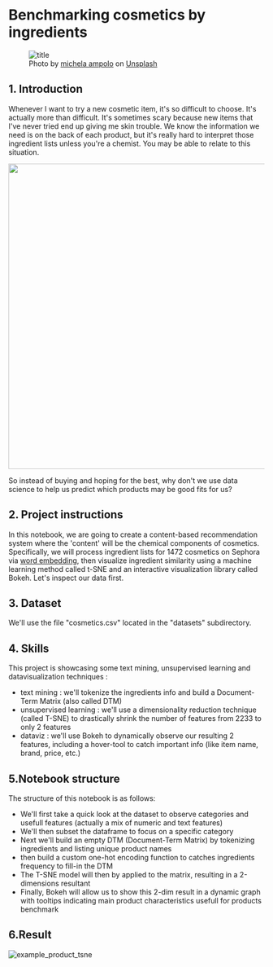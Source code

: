 # Benchmarking cosmetics by ingredients
<figure>
  <img src="https://github.com/xaviermmi/academic-projects/assets/122324304/ebf73918-2a96-4f61-8a26-2f210c9f0fe0" alt="title">
  <figcaption>Photo by <a href="https://unsplash.com/@mikelina5?utm_source=unsplash&utm_medium=referral&utm_content=creditCopyText">michela ampolo</a> on <a href="https://unsplash.com/photos/7tDGb3HrITg?utm_source=unsplash&utm_medium=referral&utm_content=creditCopyText">Unsplash</a>
  </figcaption>
</figure>
  

## 1. Introduction
<p>Whenever I want to try a new cosmetic item, it's so difficult to choose. It's actually more than difficult. It's sometimes scary because new items that I've never tried end up giving me skin trouble. We know the information we need is on the back of each product, but it's really hard to interpret those ingredient lists unless you're a chemist. You may be able to relate to this situation.</p>
<p><img src="https://github.com/xaviermmi/academic-projects/assets/122324304/0f29a3d9-f7b7-4ea3-9afd-88002051c27b"
 style="width:800px;height:600px;"></p>
<p>So instead of buying and hoping for the best, why don't we use data science to help us predict which products may be good fits for us?

## 2. Project instructions
In this notebook, we are going to create a content-based recommendation system where the 'content' will be the chemical components of cosmetics. Specifically, we will process ingredient lists for 1472 cosmetics on Sephora via <a href="https://en.wikipedia.org/wiki/Word_embedding">word embedding</a>, then visualize ingredient similarity using a machine learning method called t-SNE and an interactive visualization library called Bokeh. Let's inspect our data first.</p>

## 3. Dataset
<p>We'll use the file "cosmetics.csv" located in the "datasets" subdirectory.
  
## 4. Skills
<p>This project is showcasing some text mining, unsupervised learning and datavisualization techniques : 
<ul>
<li>text mining : we'll tokenize the ingredients info and build a Document-Term Matrix (also called DTM)
<li>unsupervised learning : we'll use a dimensionality reduction technique (called T-SNE) to drastically shrink the number of features from 2233 to only 2 features
<li>dataviz : we'll use Bokeh to dynamically observe our resulting 2 features, including a hover-tool to catch important info (like item name, brand, price, etc.)</li>
</ul>

## 5.Notebook structure
The structure of this notebook is as follows:</p>
<ul>
<li>We'll first take a quick look at the dataset to observe categories and usefull features (actually a mix of numeric and text features)
<li>We'll then subset the dataframe to focus on a specific category
<li>Next we'll build an empty DTM (Document-Term Matrix) by tokenizing ingredients and listing unique product names
<li>then build a custom one-hot encoding function to catches ingredients frequency to fill-in the DTM
<li>The T-SNE model will then by applied to the matrix, resulting in a 2-dimensions resultant
<li>Finally, Bokeh will allow us to show this 2-dim result in a dynamic graph with tooltips indicating main product characteristics usefull for products benchmark</li>
</ul>

## 6.Result
![example_product_tsne](https://github.com/xaviermmi/academic-projects/assets/122324304/0e9f90c1-4206-455d-b31f-130e73d5dc65)

